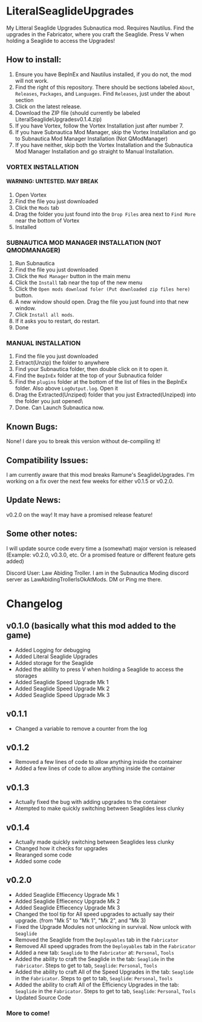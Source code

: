 # LiteralSeaglideUpgrades
My Litteral Seaglide Upgrades Subnautica mod. Requires Nautilus. Find the upgrades in the Fabricator, where you craft the Seaglide. Press V when holding a Seaglide to access the Upgrades! 

## How to install:

1. Ensure you have BepInEx and Nautilus installed, if you do not, the mod will not work.
2. Find the right of this repository. There should be sections labeled `About`, `Releases`, `Packages`, and `Languages`. Find `Releases`, just under the about section
3. Click on the latest release.
4. Download the ZIP file (should currently be labeled LiteralSeaglideUpgradesv0.1.4.zip)
5. If you have Vortex, follow the Vortex Installation just after number 7.
6. If you have Subnautica Mod Manager, skip the Vortex Installation and go to Subnautica Mod Manager Installation (Not QModManager)
7. If you have neither, skip both the Vortex Installation and the Subnautica Mod Manager Installation and go straight to Manual Installation.
### VORTEX INSTALLATION
#### WARNING: UNTESTED. MAY BREAK
1. Open Vortex
2. Find the file you just downloaded
3. Click the `Mods` tab
4. Drag the folder you just found into the `Drop Files` area next to `Find More` near the bottom of Vortex
5. Installed
### SUBNAUTICA MOD MANAGER INSTALLATION (NOT QMODMANAGER)
1. Run Subnautica
2. Find the file you just downloaded
3. Click the `Mod Manager` button in the main menu
4. Click the `Install` tab near the top of the new menu
5. Click the `Open mods download foler (Put downloaded zip files here)` button.
6. A new window should open. Drag the file you just found into that new window.
7. Click `Install all mods`.
8. If it asks you to restart, do restart.
9. Done
### MANUAL INSTALLATION
1. Find the file you just downloaded
2. Extract(Unzip) the folder to anywhere
3. Find your Subnautica folder, then double click on it to open it.
4. Find the `BepInEx` folder at the top of your Subnautica folder
5. Find the `plugins` folder at the bottom of the list of files in the BepInEx folder. Also above `LogOutput.log`. Open it
6. Drag the Extracted(Unziped) folder that you just Extracted(Unziped) into the folder you just opened\
7. Done. Can Launch Subnautica now.

## Known Bugs: 

None! I dare you to break this version without de-compiling it! 

## Compatibility Issues:

I am currently aware that this mod breaks Ramune's SeaglideUpgrades. I'm working on a fix over the next few weeks for either v0.1.5 or v0.2.0.

## Update News:

v0.2.0 on the way! It may have a promised release feature!

## Some other notes: 
I will update source code every time a (somewhat) major version is released (Example: v0.2.0, v0.3.0, etc. Or a promised feature or different feature gets added)

Discord User: Law Abiding Troller. I am in the Subnautica Moding discord server as LawAbidingTrollerIsOkAtMods. DM or Ping me there.
# Changelog
## v0.1.0 (basically what this mod added to the game)

- Added Logging for debugging
- Added Literal Seaglide Upgrades
- Added storage for the Seaglide
- Added the ablility to press V when holding a Seaglide to access the storages
- Added Seaglide Speed Upgrade Mk 1
- Added Seaglide Speed Upgrade Mk 2
- Added Seaglide Speed Upgrade Mk 3
## v0.1.1
- Changed a variable to remove a counter from the log
## v0.1.2
- Removed a few lines of code to allow anything inside the container
- Added a few lines of code to allow anything inside the container
## v0.1.3
- Actually fixed the bug with adding upgrades to the container
- Atempted to make quickly switching between Seaglides less clunky
## v0.1.4
- Actually made quickly switching between Seaglides less clunky
- Changed how it checks for upgrades
- Rearanged some code
- Added some code
## v0.2.0
- Added Seaglide Effiecency Upgrade Mk 1
- Added Seaglide Effiecency Upgrade Mk 2
- Added Seaglide Effiecency Upgrade Mk 3
- Changed the tool tip for All speed upgrades to actually say their upgrade. (from "Mk 5" to "Mk 1", "Mk 2", and "Mk 3)
- Fixed the Upgrade Modules not unlocking in survival. Now unlock with `Seaglide`
- Removed the Seaglide from the `Deployables` tab in the `Fabricator`
- Removed All speed upgrades from the `Deployables` tab in the `Fabricator`
- Added a new tab: `Seaglide` to the `Fabricator` at: `Personal`, `Tools`
- Added the ability to craft the Seaglide in the tab: `Seaglide` in the `Fabricator`. Steps to get to tab, `Seaglide`: `Personal`, `Tools`
- Added the ability to craft All of the Speed Upgrades in the tab: `Seaglide` in the `Fabricator`. Steps to get to tab, `Seaglide`: `Personal`, `Tools`
- Added the ability to craft All of the Efficiency Upgrades in the tab: `Seaglide` in the `Fabricator`. Steps to get to tab, `Seaglide`: `Personal`, `Tools`
- Updated Source Code
### More to come!
